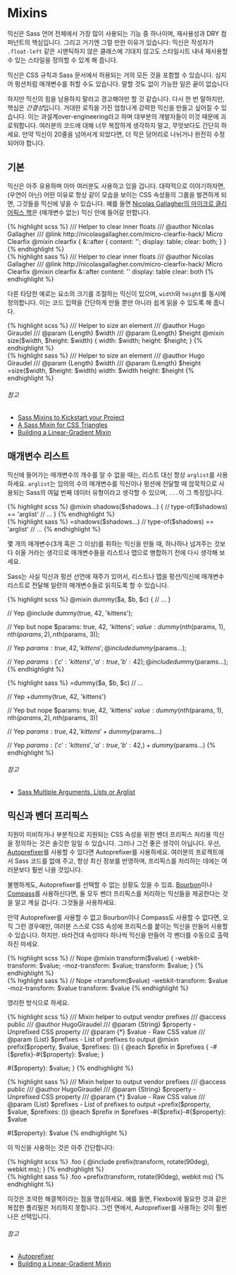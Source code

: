
# Mixins

믹신은 Sass 언어 전체에서 가장 많이 사용되는 기능 중 하나이며, 재사용성과 DRY 컴퍼넌트의 핵심입니다. 그리고 거기엔 그럴 만한 이유가 있습니다: 믹신은 작성자가 `.float-left` 같은 시맨틱하지 않은 클래스에 기대지 않고도 스타일시트 내내 재사용할 수 있는 스타일을 정의할 수 있게 해 줍니다.

믹신은 CSS 규칙과 Sass 문서에서 허용되는 거의 모든 것을 포함할 수 있습니다. 심지어 펑션처럼 매개변수를 취할 수도 있습니다. 말할 것도 없이 가능한 일은 끝이 없습니다

하지만 믹신의 힘을 남용하지 말라고 경고해야만 할 것 같습니다. 다시 한 번 말하지만, 핵심은 *간결성*입니다. 거대한 로직을 가진 엄청나게 강력한 믹신을 만들고 싶어질 수 있습니다. 이는 과설계over-engineering라고 하며 대부분의 개발자들이 이것 때문에 괴로워합니다. 여러분의 코드에 대해 너무 복잡하게 생각하지 말고, 무엇보다도 간단히 하세요. 만약 믹신이 20줄을 넘어서게 되었다면, 더 작은 덩어리로 나뉘거나 완전히 수정되어야 합니다.






## 기본

믹신은 아주 유용하며 아마 여러분도 사용하고 있을 겁니다. 대략적으로 이야기하자면, (우연이 아닌) 어떤 이유로 항상 같이 모습을 보이는 CSS 속성들의 그룹을 발견하게 되면, 그것들을 믹신에 넣을 수 있습니다. 예를 들면 [Nicolas Gallagher의 마이크로 클리어픽스 핵](http://nicolasgallagher.com/micro-clearfix-hack/)은 (매개변수 없는) 믹신 안에 들어갈 만합니다.

<div class="code-block">
  <div class="code-block__wrapper" data-syntax="scss">
{% highlight scss %}
/// Helper to clear inner floats
/// @author Nicolas Gallagher
/// @link http://nicolasgallagher.com/micro-clearfix-hack/ Micro Clearfix
@mixin clearfix {
  &::after {
    content: '';
    display: table;
    clear: both;
  }
}
{% endhighlight %}
  </div>
  <div class="code-block__wrapper" data-syntax="sass">
{% highlight sass %}
/// Helper to clear inner floats
/// @author Nicolas Gallagher
/// @link http://nicolasgallagher.com/micro-clearfix-hack/ Micro Clearfix
@mixin clearfix
  &::after
    content: ''
    display: table
    clear: both
{% endhighlight %}
  </div>
</div>

다른 타당한 예로는 요소의 크기를 조절하는 믹신이 있으며, `width`와 `height`를 동시에 정의합니다. 이는 코드 입력을 간단하게 만들 뿐만 아니라 쉽게 읽을 수 있도록 해 줍니다.

<div class="code-block">
  <div class="code-block__wrapper" data-syntax="scss">
{% highlight scss %}
/// Helper to size an element
/// @author Hugo Giraudel
/// @param {Length} $width
/// @param {Length} $height
@mixin size($width, $height: $width) {
  width: $width;
  height: $height;
}
{% endhighlight %}
  </div>
  <div class="code-block__wrapper" data-syntax="sass">
{% highlight sass %}
/// Helper to size an element
/// @author Hugo Giraudel
/// @param {Length} $width
/// @param {Length} $height
=size($width, $height: $width)
  width: $width
  height: $height
{% endhighlight %}
  </div>
</div>



###### 참고

* [Sass Mixins to Kickstart your Project](http://www.sitepoint.com/sass-mixins-kickstart-project/)
* [A Sass Mixin for CSS Triangles](http://www.sitepoint.com/sass-mixin-css-triangles/)
* [Building a Linear-Gradient Mixin](http://www.sitepoint.com/building-linear-gradient-mixin-sass/)






## 매개변수 리스트

믹신에 들어가는 매개변수의 개수를 알 수 없을 때는, 리스트 대신 항상 `arglist`를 사용하세요. `arglist`는 임의의 수의 매개변수를 믹신이나 펑션에 전달할 때 암묵적으로 사용되는 Sass의 여덟 번째 데이터 유형이라고 생각할 수 있으며, `...`이 그 특징입니다.

<div class="code-block">
  <div class="code-block__wrapper" data-syntax="scss">
{% highlight scss %}
@mixin shadows($shadows...) {
  // type-of($shadows) == 'arglist'
  // ...
}
{% endhighlight %}
  </div>
  <div class="code-block__wrapper" data-syntax="sass">
{% highlight sass %}
=shadows($shadows...)
  // type-of($shadows) == 'arglist'
  // ...
{% endhighlight %}
  </div>
</div>

몇 개의 매개변수(3개 혹은 그 이상)를 취하는 믹신을 만들 때, 하나하나 넘겨주는 것보다 쉬울 거라는 생각으로 매개변수들을 리스트나 맵으로 병합하기 전에 다시 생각해 보세요.

Sass는 사실 믹신과 펑션 선언에 재주가 있어서, 리스트나 맵을 펑션/믹신에 매개변수 리스트로 전달해 일련의 매개변수들로 읽히도록 할 수 있습니다.

<div class="code-block">
  <div class="code-block__wrapper" data-syntax="scss">
{% highlight scss %}
@mixin dummy($a, $b, $c) {
  // ...
}

// Yep
@include dummy(true, 42, 'kittens');

// Yep but nope
$params: true, 42, 'kittens';
$value: dummy(nth($params, 1), nth($params, 2), nth($params, 3));

// Yep
$params: true, 42, 'kittens';
@include dummy($params...);

// Yep
$params: (
  'c': 'kittens',
  'a': true,
  'b': 42
);
@include dummy($params...);
{% endhighlight %}
  </div>
  <div class="code-block__wrapper" data-syntax="sass">
{% highlight sass %}
=dummy($a, $b, $c)
  // ...

// Yep
+dummy(true, 42, 'kittens')

// Yep but nope
$params: true, 42, 'kittens'
$value: dummy(nth($params, 1), nth($params, 2), nth($params, 3))

// Yep
$params: true, 42, 'kittens'
+dummy($params...)

// Yep
$params: ( 'c': 'kittens', 'a': true, 'b': 42, )
+dummy($params...)
{% endhighlight %}
  </div>
</div>



###### 참고

* [Sass Multiple Arguments, Lists or Arglist](http://www.sitepoint.com/sass-multiple-arguments-lists-or-arglist/)






## 믹신과 벤더 프리픽스

지원이 미비하거나 부분적으로 지원되는 CSS 속성을 위한 벤더 프리픽스 처리용 믹신을 정의하는 것은 솔깃한 일일 수 있습니다. 그러나 그건 좋은 생각이 아닙니다.  우선, [Autoprefixer](https://github.com/postcss/autoprefixer)를 사용할 수 있다면 Autoprefixer를 사용하세요. 여러분의 프로젝트에서 Sass 코드를 없애 주고, 항상 최신 정보를 반영하며, 프리픽스를 처리하는 데에는 여러분보다 훨씬 나을 것입니다.

불행하게도, Autoprefixer를 선택할 수 없는 상황도 있을 수 있죠. [Bourbon](http://bourbon.io/)이나 [Compass](http://compass-style.org/)를 사용하신다면, 둘 모두 벤더 프리픽스를 처리하는 믹신들을 제공한다는 것을 알고 계실 겁니다. 그것들을 사용하세요.

만약 Autoprefixer를 사용할 수 없고 Bourbon이나 Compass도 사용할 수 없다면, 오직 그런 경우에만, 여러분 스스로 CSS 속성에 프리픽스를 붙이는 믹신을 만들어 사용할 수 있습니다. 하지만. 바라건대 속성마다 하나씩 믹신을 만들어 각 벤더를 수동으로 출력하진 마세요.

<div class="code-block">
  <div class="code-block__wrapper" data-syntax="scss">
{% highlight scss %}
// Nope
@mixin transform($value) {
  -webkit-transform: $value;
  -moz-transform: $value;
  transform: $value;
}
{% endhighlight %}
  </div>
  <div class="code-block__wrapper" data-syntax="sass">
{% highlight sass %}
// Nope
=transform($value)
  -webkit-transform: $value
  -moz-transform: $value
  transform: $value
{% endhighlight %}
  </div>
</div>

영리한 방식으로 하세요.

<div class="code-block">
  <div class="code-block__wrapper" data-syntax="scss">
{% highlight scss %}
/// Mixin helper to output vendor prefixes
/// @access public
/// @author HugoGiraudel
/// @param {String} $property - Unprefixed CSS property
/// @param {*} $value - Raw CSS value
/// @param {List} $prefixes - List of prefixes to output
@mixin prefix($property, $value, $prefixes: ()) {
  @each $prefix in $prefixes {
    -#{$prefix}-#{$property}: $value;
  }

  #{$property}: $value;
}
{% endhighlight %}
  </div>
  <div class="code-block__wrapper" data-syntax="sass">
{% highlight sass %}
/// Mixin helper to output vendor prefixes
/// @access public
/// @author HugoGiraudel
/// @param {String} $property - Unprefixed CSS property
/// @param {*} $value - Raw CSS value
/// @param {List} $prefixes - List of prefixes to output
=prefix($property, $value, $prefixes: ())
  @each $prefix in $prefixes
    -#{$prefix}-#{$property}: $value

  #{$property}: $value
{% endhighlight %}
  </div>
</div>

이 믹신을 사용하는 것은 아주 간단합니다:

<div class="code-block">
  <div class="code-block__wrapper" data-syntax="scss">
{% highlight scss %}
.foo {
  @include prefix(transform, rotate(90deg), webkit ms);
}
{% endhighlight %}
  </div>
  <div class="code-block__wrapper" data-syntax="sass">
{% highlight sass %}
.foo
  +prefix(transform, rotate(90deg), webkit ms)
{% endhighlight %}
  </div>
</div>

이것은 조악한 해결책이라는 점을 명심하세요. 예를 들면, Flexbox에 필요한 것과 같은 복잡한 폴리필은 처리하지 못합니다. 그런 면에서, Autoprefixer를 사용하는 것이 훨씬 나은 선택입니다.



###### 참고

* [Autoprefixer](https://github.com/postcss/autoprefixer)
* [Building a Linear-Gradient Mixin](http://www.sitepoint.com/building-linear-gradient-mixin-sass/)
